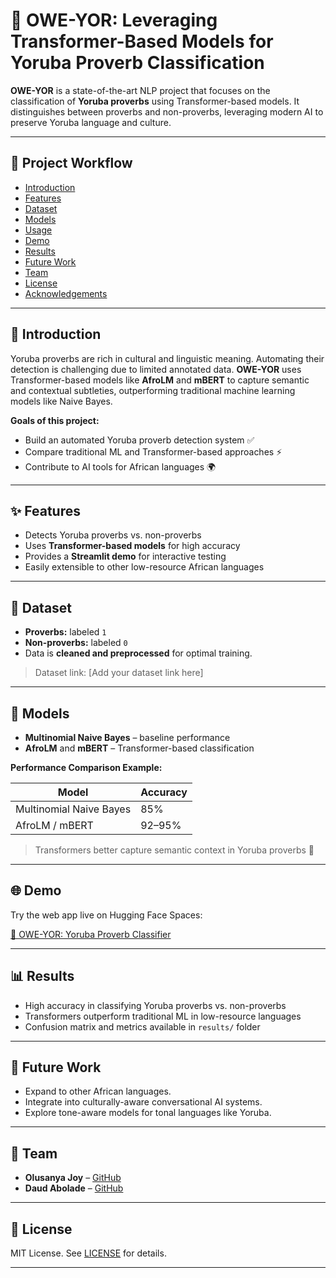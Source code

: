 # 🌟 OWE-YOR: Leveraging Transformer-Based Models for Yoruba Proverb Classification

**OWE-YOR** is a state-of-the-art NLP project that focuses on the classification of **Yoruba proverbs** using Transformer-based models. It distinguishes between proverbs and non-proverbs, leveraging modern AI to preserve Yoruba language and culture.  

---

## 🚀 Project Workflow

- [Introduction](#introduction)
- [Features](#features)
- [Dataset](#dataset)
- [Models](#models)
- [Usage](#usage)
- [Demo](#🌐-demo)
- [Results](#📊-results)
- [Future Work](#🔮-future-work)
- [Team](#👥-team)
- [License](#📜-license)
- [Acknowledgements](#🙏-acknowledgements)

---

## 📝 Introduction

Yoruba proverbs are rich in cultural and linguistic meaning. Automating their detection is challenging due to limited annotated data. **OWE-YOR** uses Transformer-based models like **AfroLM** and **mBERT** to capture semantic and contextual subtleties, outperforming traditional machine learning models like Naive Bayes.  

**Goals of this project:**  
- Build an automated Yoruba proverb detection system ✅  
- Compare traditional ML and Transformer-based approaches ⚡  
- Contribute to AI tools for African languages 🌍  

---

## ✨ Features

- Detects Yoruba proverbs vs. non-proverbs  
- Uses **Transformer-based models** for high accuracy  
- Provides a **Streamlit demo** for interactive testing  
- Easily extensible to other low-resource African languages  

---

## 📂 Dataset

- **Proverbs:** labeled `1`  
- **Non-proverbs:** labeled `0`  
- Data is **cleaned and preprocessed** for optimal training.  

> Dataset link: [Add your dataset link here]  

---

## 🤖 Models

- **Multinomial Naive Bayes** – baseline performance  
- **AfroLM** and **mBERT** – Transformer-based classification  

**Performance Comparison Example:**  

| Model                   | Accuracy |
|-------------------------|---------|
| Multinomial Naive Bayes | 85%     |
| AfroLM / mBERT          | 92–95%  |

> Transformers better capture semantic context in Yoruba proverbs 🌟  

---

## 🌐 Demo

Try the web app live on Hugging Face Spaces:

[🎯 OWE-YOR: Yoruba Proverb Classifier](https://huggingface.co/spaces/Joycenaomi81/Proverbs_)

---

## 📊 Results

- High accuracy in classifying Yoruba proverbs vs. non-proverbs
- Transformers outperform traditional ML in low-resource languages
- Confusion matrix and metrics available in `results/` folder

---

## 🔮 Future Work

- Expand to other African languages. 
- Integrate into culturally-aware conversational AI systems. 
- Explore tone-aware models for tonal languages like Yoruba.

---

## 👥 Team

- **Olusanya Joy** – [GitHub](https://github.com/joynaomi81)
- **Daud Abolade** – [GitHub](https://github.com/Holuwasege)

---

## 📜 License

MIT License. See [LICENSE](LICENSE) for details.

---



